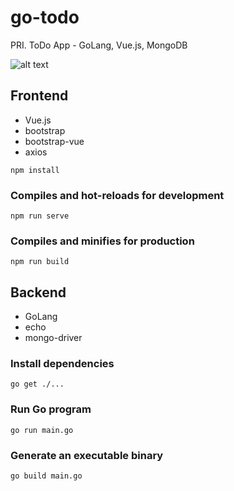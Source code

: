 # go-todo

PRI. ToDo App - GoLang, Vue.js, MongoDB

![alt text](https://github.com/zsx2000/go-todo/screenshot.jpg?raw=true)

## Frontend
* Vue.js
* bootstrap
* bootstrap-vue
* axios

```
npm install
```

### Compiles and hot-reloads for development
```
npm run serve
```

### Compiles and minifies for production
```
npm run build
```

## Backend
* GoLang
* echo
* mongo-driver

### Install dependencies
```
go get ./...
```

### Run Go program
```
go run main.go
```

### Generate an executable binary
```
go build main.go
```
